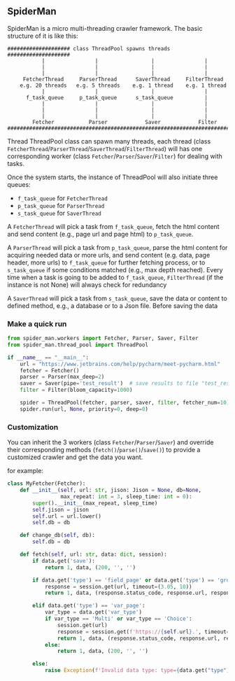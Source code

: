 ## SpiderMan

SpiderMan is a micro multi-threading crawler framework. The basic structure of it is like this:

```
#################### class ThreadPool spawns threads ####################
           |                |                 |                |
           |                |                 |                |
           |                |                 |                |
     FetcherThread     ParserThread      SaverThread     FilterThread
    e.g. 20 threads   e.g. 5 threads    e.g. 1 thread    e.g. 1 thread
           |                |                 |                |
      f_task_queue     p_task_queue      s_task_queue          |
           |                |                 |                |
           |                |                 |                |
           |                |                 |                |
        Fetcher           Parser            Saver            Filter
#########################################################################
```

Thread ThreadPool class can spawn many threads, each thread (class `FetcherThread`/`ParserThread`/`SaverThread`/`FilterThread`) will has one corresponding worker (class `Fetcher`/`Parser`/`Saver`/`Filter`) for dealing with tasks.

Once the system starts, the instance of ThreadPool will also initiate three queues:
- `f_task_queue` for `FetcherThread`
- `p_task_queue` for `ParserThread`
- `s_task_queue` for `SaverThread`

A `FetcherThread` will pick a task from `f_task_queue`, fetch the html content and send content (e.g., page url and page html) to `p_task_queue`.

A `ParserThread` will pick a task from `p_task_queue`, parse the html content for acquiring needed data or more urls, and send content (e.g. data, page header, more urls) to `f_task_queue` for further fetching process, or to `s_task_queue` if some conditions matched (e.g., max depth reached). Every time when a task is going to be added to `f_task_queue`, `FilterThread` (if the instance is not None) will always check for redundancy

A `SaverThread` will pick a task from `s_task_queue`, save the data or content to defined method, e.g., a database or to a Json file. Before saving the data

### Make a quick run

```python
from spider_man.workers import Fetcher, Parser, Saver, Filter
from spider_man.thread_pool import ThreadPool

if __name__ == "__main__":
    url = "https://www.jetbrains.com/help/pycharm/meet-pycharm.html"
    fetcher = Fetcher()
    parser = Parser(max_deep=2)
    saver = Saver(pipe='test_result')  # save results to file "test_result"
    filter = Filter(bloom_capacity=1000)

    spider = ThreadPool(fetcher, parser, saver, filter, fetcher_num=10)
    spider.run(url, None, priority=0, deep=0)
```

### Customization

You can inherit the 3 workers (class `Fetcher`/`Parser`/`Saver`) and override their corresponding methods (`fetch()`/`parse()`/`save()`) to provide a customized crawler and get the data you want.

for example:

```python
class MyFetcher(Fetcher):
    def __init__(self, url: str, jison: Jison = None, db=None,
                 max_repeat: int = 3, sleep_time: int = 0):
        super().__init__(max_repeat, sleep_time)
        self.jison = jison
        self.url = url.lower()
        self.db = db

    def change_db(self, db):
        self.db = db

    def fetch(self, url: str, data: dict, session):
        if data.get('save'):
            return 1, data, (200, '', '')

        if data.get('type') == 'field_page' or data.get('type') == 'group_page':
            response = session.get(url, timeout=(3.05, 10))
            return 1, data, (response.status_code, response.url, response.text)

        elif data.get('type') == 'var_page':
            var_type = data.get('var_type')
            if var_type == 'Multi' or var_type == 'Choice':
                session.get(url)
                response = session.get(f'https://{self.url}.', timeout=(3.05, 10))
                return 1, data, (response.status_code, response.url, response.text)
            else:
                return 1, data, (200, '', '')

        else:
            raise Exception(f'Invalid data type: type={data.get("type")}')
```
